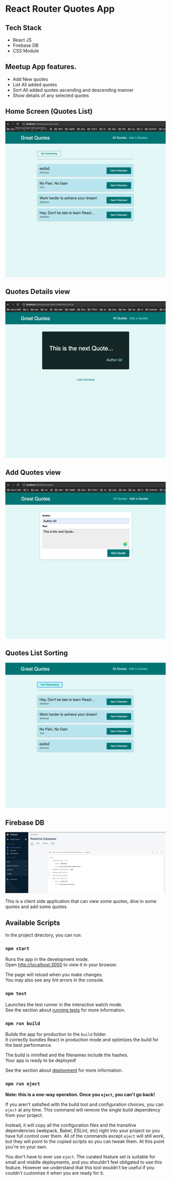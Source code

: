 
# React Router Quotes App
## Tech Stack
+ React JS
+ Firebase DB
+ CSS Module

## Meetup App features.
+ Add New quotes
+ List All added quotes
+ Sort All added quotes ascending and descending manner
+ Show details of any selected quotes



## Home Screen (Quotes List)
![QUOTEAPP!](readme-res/home.png)

## Quotes Details view
![QUOTEAPP!](readme-res/quote-dtl.png)

## Add Quotes view
![QUOTEAPP!](readme-res/add-new-quote.png)

## Quotes List Sorting
![QUOTEAPP!](readme-res/sorting.png)

## Firebase DB
![QUOTEAPP!](readme-res/firebase-db.png)


This is a client side application that can view some quotes, dive in some quotes and add some quotes.

## Available Scripts

In the project directory, you can run:

### `npm start`

Runs the app in the development mode.\
Open [http://localhost:3000](http://localhost:3000) to view it in your browser.

The page will reload when you make changes.\
You may also see any lint errors in the console.

### `npm test`

Launches the test runner in the interactive watch mode.\
See the section about [running tests](https://facebook.github.io/create-react-app/docs/running-tests) for more information.

### `npm run build`

Builds the app for production to the `build` folder.\
It correctly bundles React in production mode and optimizes the build for the best performance.

The build is minified and the filenames include the hashes.\
Your app is ready to be deployed!

See the section about [deployment](https://facebook.github.io/create-react-app/docs/deployment) for more information.

### `npm run eject`

**Note: this is a one-way operation. Once you `eject`, you can't go back!**

If you aren't satisfied with the build tool and configuration choices, you can `eject` at any time. This command will remove the single build dependency from your project.

Instead, it will copy all the configuration files and the transitive dependencies (webpack, Babel, ESLint, etc) right into your project so you have full control over them. All of the commands except `eject` will still work, but they will point to the copied scripts so you can tweak them. At this point you're on your own.

You don't have to ever use `eject`. The curated feature set is suitable for small and middle deployments, and you shouldn't feel obligated to use this feature. However we understand that this tool wouldn't be useful if you couldn't customize it when you are ready for it.
